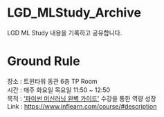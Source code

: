 # LGD_MLStudy_Archive
LGD ML Study 내용을 기록하고 공유합니다.

# Ground Rule

장소 : 트윈타워 동관 6층 TP Room <br>
시간 : 매주 화요일 목요일 11:50 ~ 12:50 <br>
목적 : ['파이썬 머신러닝 완벽 가이드'](https://www.inflearn.com/course/#description) 수강을 통한 역량 성장<br>
Link : <https://www.inflearn.com/course/#description> <br>

